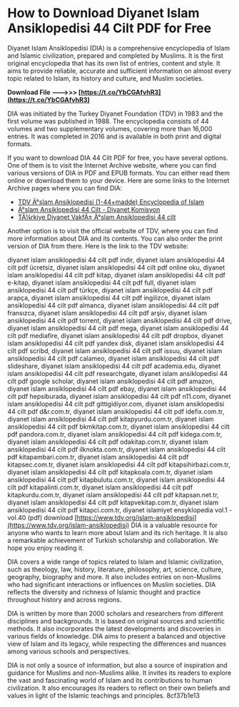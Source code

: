 # How to Download Diyanet Islam Ansiklopedisi 44 Cilt PDF for Free
 
Diyanet Islam Ansiklopedisi (DIA) is a comprehensive encyclopedia of Islam and Islamic civilization, prepared and completed by Muslims. It is the first original encyclopedia that has its own list of entries, content and style. It aims to provide reliable, accurate and sufficient information on almost every topic related to Islam, its history and culture, and Muslim societies.
 
**Download File ———>>> [https://t.co/YbCGAfvhR3](https://t.co/YbCGAfvhR3)**


 
DIA was initiated by the Turkey Diyanet Foundation (TDV) in 1983 and the first volume was published in 1988. The encyclopedia consists of 44 volumes and two supplementary volumes, covering more than 16,000 entries. It was completed in 2016 and is available in both print and digital formats.
 
If you want to download DIA 44 Cilt PDF for free, you have several options. One of them is to visit the Internet Archive website, where you can find various versions of DIA in PDF and EPUB formats. You can either read them online or download them to your device. Here are some links to the Internet Archive pages where you can find DIA:
 
- [TDV Ä°slam Ansiklopedisi (1-44+madde) Encyclopedia of Islam](https://archive.org/details/TDV_IslamAnsiklopedisi1-44)
- [Ä°slam Ansiklopedisi 44 Cilt - Diyanet Komisyon](https://archive.org/details/IslamAnsiklopedisi44Cilt-DiyanetKomisyon)
- [TÃ¼rkiye Diyanet VakfÄ± Ä°slam Ansiklopedisi 44 cilt](https://archive.org/details/turkiye-diyanet-vakfi-islam-ansiklopedisi-44-cilt_202210)

Another option is to visit the official website of TDV, where you can find more information about DIA and its contents. You can also order the print version of DIA from there. Here is the link to the TDV website:
 
diyanet islam ansiklopedisi 44 cilt pdf indir,  diyanet islam ansiklopedisi 44 cilt pdf ücretsiz,  diyanet islam ansiklopedisi 44 cilt pdf online oku,  diyanet islam ansiklopedisi 44 cilt pdf kitap,  diyanet islam ansiklopedisi 44 cilt pdf e-kitap,  diyanet islam ansiklopedisi 44 cilt pdf full,  diyanet islam ansiklopedisi 44 cilt pdf türkçe,  diyanet islam ansiklopedisi 44 cilt pdf arapça,  diyanet islam ansiklopedisi 44 cilt pdf ingilizce,  diyanet islam ansiklopedisi 44 cilt pdf almanca,  diyanet islam ansiklopedisi 44 cilt pdf fransızca,  diyanet islam ansiklopedisi 44 cilt pdf arşiv,  diyanet islam ansiklopedisi 44 cilt pdf torrent,  diyanet islam ansiklopedisi 44 cilt pdf drive,  diyanet islam ansiklopedisi 44 cilt pdf mega,  diyanet islam ansiklopedisi 44 cilt pdf mediafire,  diyanet islam ansiklopedisi 44 cilt pdf dropbox,  diyanet islam ansiklopedisi 44 cilt pdf yandex disk,  diyanet islam ansiklopedisi 44 cilt pdf scribd,  diyanet islam ansiklopedisi 44 cilt pdf issuu,  diyanet islam ansiklopedisi 44 cilt pdf calameo,  diyanet islam ansiklopedisi 44 cilt pdf slideshare,  diyanet islam ansiklopedisi 44 cilt pdf academia.edu,  diyanet islam ansiklopedisi 44 cilt pdf researchgate,  diyanet islam ansiklopedisi 44 cilt pdf google scholar,  diyanet islam ansiklopedisi 44 cilt pdf amazon,  diyanet islam ansiklopedisi 44 cilt pdf ebay,  diyanet islam ansiklopedisi 44 cilt pdf hepsiburada,  diyanet islam ansiklopedisi 44 cilt pdf n11.com,  diyanet islam ansiklopedisi 44 cilt pdf gittigidiyor.com,  diyanet islam ansiklopedisi 44 cilt pdf d&r.com.tr,  diyanet islam ansiklopedisi 44 cilt pdf idefix.com.tr,  diyanet islam ansiklopedisi 44 cilt pdf kitapyurdu.com.tr,  diyanet islam ansiklopedisi 44 cilt pdf bkmkitap.com.tr,  diyanet islam ansiklopedisi 44 cilt pdf pandora.com.tr,  diyanet islam ansiklopedisi 44 cilt pdf kidega.com.tr,  diyanet islam ansiklopedisi 44 cilt pdf odakitap.com.tr,  diyanet islam ansiklopedisi 44 cilt pdf ilknokta.com.tr,  diyanet islam ansiklopedisi 44 cilt pdf kitapambari.com.tr,  diyanet islam ansiklopedisi 44 cilt pdf kitapsec.com.tr,  diyanet islam ansiklopedisi 44 cilt pdf kitapsihirbazi.com.tr,  diyanet islam ansiklopedisi 44 cilt pdf kitapkoala.com.tr,  diyanet islam ansiklopedisi 44 cilt pdf kitapbulutu.com.tr,  diyanet islam ansiklopedisi 44 cilt pdf kitapalinti.com.tr,  diyanet islam ansiklopedisi 44 cilt pdf kitapkurdu.com.tr,  diyanet islam ansiklopedisi 44 cilt pdf kitapsan.net.tr,  diyanet islam ansiklopedisi 44 cilt pdf kitapvekitap.com.tr,  diyanet islam ansiklopedisi 44 cilt pdf kitapci.com.tr,  diyanet islamiyet ensyklopedia vol.1 - vol.40 (pdf) download
 [https://www.tdv.org/islam-ansiklopedisi](https://www.tdv.org/islam-ansiklopedisi) 
DIA is a valuable resource for anyone who wants to learn more about Islam and its rich heritage. It is also a remarkable achievement of Turkish scholarship and collaboration. We hope you enjoy reading it.
  
DIA covers a wide range of topics related to Islam and Islamic civilization, such as theology, law, history, literature, philosophy, art, science, culture, geography, biography and more. It also includes entries on non-Muslims who had significant interactions or influences on Muslim societies. DIA reflects the diversity and richness of Islamic thought and practice throughout history and across regions.
 
DIA is written by more than 2000 scholars and researchers from different disciplines and backgrounds. It is based on original sources and scientific methods. It also incorporates the latest developments and discoveries in various fields of knowledge. DIA aims to present a balanced and objective view of Islam and its legacy, while respecting the differences and nuances among various schools and perspectives.
 
DIA is not only a source of information, but also a source of inspiration and guidance for Muslims and non-Muslims alike. It invites its readers to explore the vast and fascinating world of Islam and its contributions to human civilization. It also encourages its readers to reflect on their own beliefs and values in light of the Islamic teachings and principles.
 8cf37b1e13
 

